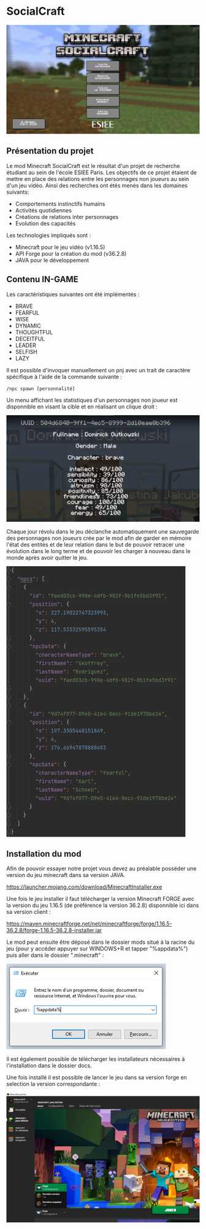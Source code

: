 # SocialCraft

![Header](./docs/images/header.png)

## Présentation du projet

Le mod Minecraft SocialCraft est le résultat d'un projet de recherche étudiant au sein de l'école ESIEE Paris.
Les objectifs de ce projet étaient de mettre en place des relations entre les personnages non joueurs au sein d'un jeu vidéo.
Ainsi des recherches ont étés menés dans les domaines suivants:

- Comportements instinctifs humains
- Activités quotidiennes
- Créations de relations inter personnages
- Evolution des capacités

Les technologies impliqués sont :

- Minecraft pour le jeu vidéo (v1.16.5)
- API Forge pour la création du mod (v36.2.8)
- JAVA pour le développement

## Contenu IN-GAME

Les caractéristiques suivantes ont été implémentés :

- BRAVE
- FEARFUL
- WISE
- DYNAMIC
- THOUGHTFUL
- DECEITFUL
- LEADER
- SELFISH
- LAZY

Il est possible d'invoquer manuellement un pnj avec un trait de caractère spécifique à l'aide de la commande suivante :

```
/npc spawn [personnalité]
```

Un menu affichant les statistiques d'un personnages non joueur est disponnible en visant la cible et en réalisant un clique droit :

![Statistiques](./docs/images/stats.png)

Chaque jour révolu dans le jeu déclanche automatiquement une sauvegarde des personnages non joueurs crée par le mod afin de garder en mémoire l'état des entités et de leur relation dans le but de pouvoir retracer une évolution dans le long terme et de pouvoir les charger à nouveau dans le monde après avoir quitter le jeu.

![save](./docs/images/save.png)

## Installation du mod

Afin de pouvoir essayer notre projet vous devez au préalable posséder une version du jeu minecraft dans sa version JAVA.

https://launcher.mojang.com/download/MinecraftInstaller.exe

Une fois le jeu installer il faut télécharger la version Minecraft FORGE avec la version du jeu 1.16.5 (de préférence la version 36.2.8) disponnible ici  dans sa version client :

https://maven.minecraftforge.net/net/minecraftforge/forge/1.16.5-36.2.8/forge-1.16.5-36.2.8-installer.jar 

Le mod peut ensuite être déposé dans le dossier mods situé à la racine du jeu (pour y accéder appuyer sur WINDOWS+R et tapper "%appdata%") puis aller dans le dossier ".minecraft" :

![install](./docs/images/install1.png)

Il est également possible de télécharger les installateurs nécessaires à l'installation dans le dossier docs.

Une fois installé il est possible de lancer le jeu dans sa version forge en selection la version correspondante :

![install2](./docs/images/install2.png)
